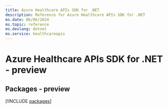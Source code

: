 ```yaml
---
title: Azure Healthcare APIs SDK for .NET
description: Reference for Azure Healthcare APIs SDK for .NET
ms.date: 06/06/2024
ms.topic: reference
ms.devlang: dotnet
ms.service: healthcareapis
---
```

# Azure Healthcare APIs SDK for .NET - preview
## Packages - preview
[!INCLUDE [packages](healthcare-apis-index.md)]